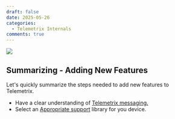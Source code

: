 ```yaml
---
draft: false
date: 2025-05-26
categories:
  - Telemetrix Internals
comments: true
---
```



![](../assets/images/summary.png)

## Summarizing - Adding New Features

Let's quickly summarize the steps needed to add new features to Telemetrix.

* Have a clear understanding of [Telemetrix messaging.](.#telemetrix-under-the-hood-part-2)
* Select an [Appropriate support](.#telemetrix-under-the-hood--part-3/#using-an-established-arduino-library-for-device-support/)
library for you device.


<!-- more -->

